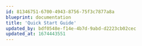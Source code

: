 ```yaml
---
id: 81346751-6700-4943-8756-75f3c7877a8a
blueprint: documentation
title: 'Quick Start Guide'
updated_by: bdf0548e-f14e-4b7d-9abd-d2223cb02cec
updated_at: 1674443551
---
```

